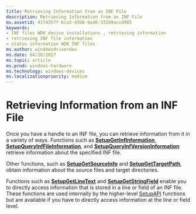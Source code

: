 ```yaml
---
title: Retrieving Information from an INF File
description: Retrieving Information from an INF File
ms.assetid: 4174357f-bca3-43b8-8ad6-331b9accd905
keywords:
- INF files WDK device installations , retrieving information
- retrieving INF file information
- status information WDK INF files
ms.author: windowsdriverdev
ms.date: 04/20/2017
ms.topic: article
ms.prod: windows-hardware
ms.technology: windows-devices
ms.localizationpriority: medium
---
```


# Retrieving Information from an INF File





Once you have a handle to an INF file, you can retrieve information from it in a variety of ways. Functions such as [**SetupGetInfInformation**](https://msdn.microsoft.com/library/windows/desktop/aa377383), [**SetupQueryInfFileInformation**](https://msdn.microsoft.com/library/windows/desktop/aa377416), and [**SetupQueryInfVersionInformation**](https://msdn.microsoft.com/library/windows/desktop/aa377418) retrieve information about the specified INF file.

Other functions, such as [**SetupGetSourceInfo**](https://msdn.microsoft.com/library/windows/desktop/aa377392) and [**SetupGetTargetPath**](https://msdn.microsoft.com/library/windows/desktop/aa377394), obtain information about the source files and target directories.

Functions such as [**SetupGetLineText**](https://msdn.microsoft.com/library/windows/desktop/aa377388) and [**SetupGetStringField**](https://msdn.microsoft.com/library/windows/desktop/aa377393) enable you to directly access information that is stored in a line or field of an INF file. These functions are used internally by the higher-level [SetupAPI](setupapi.md) functions but are available if you have to directly access information at the line or field level.

 

 





